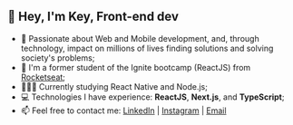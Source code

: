## 👋 Hey, I'm Key, Front-end dev

- 💙 Passionate about Web and Mobile development, and, through technology, impact on millions of lives finding solutions and solving society's problems;
- 🚀 I'm a former student of the Ignite bootcamp (ReactJS) from <a href="https://rocketseat.com.br/">Rocketseat</a>;
- 🧑🏻‍💻 Currently studying React Native and Node.js;
- 💻 Technologies I have experience: **ReactJS**, **Next.js**, and **TypeScript**;
- 📫 Feel free to contact me: <a href="https://www.linkedin.com/in/key-yu-wan">LinkedIn</a> | <a href="https://www.instagram.com/keyyuwan/">Instagram</a> | 
<a href="mailto:keyflcbyuwan@gmail.com">Email</a>
